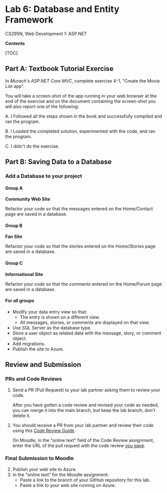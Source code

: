 # Lab 6: Database and Entity Framework
 CS295N, Web Development 1: ASP.NET

**Contents**

[TOC]

## Part A: Textbook Tutorial Exercise

In *Murach's ASP.NET Core MVC*, complete exercise 4-1, "Create the Movie List app". 

You will take a screen-shot of the app running in your web browser at the end of the exercise and on the document containing the screen-shot you will also report one of the following:

A. I Followed all the steps shown in the book and successfully compiled and ran the program.

B. I Loaded the completed solution, experimented with the code, and ran the program.

C. I didn't do the exercise.



## Part B: Saving Data to a Database

### Add a Database to your project

#### Group A

**Community Web Site**

Refactor your code so that the messages entered on the Home/Contact page are saved in a database.

#### Group B

**Fan Site**

Refactor your code so that the stories entered on the Home/Stories page are saved in a database.

#### Group C

**Informational Site**

Refactor your code so that the comments entered on the Home/Forum page are saved in a database.



#### For all groups

- Modify your data entry view so that:
  - The entry is shown on a different view.
  -  All messages, stories, or comments are displayed on that view.
- Use SQL Server as the database type.
- Store a user object as related data with the message, story, or comment object.
- Add migrations.
- Publish the site to Azure.



## Review and Submission

### PRs and Code Reviews

1. Send a PR (Pull Request) to your lab partner asking them to review your code. 

   After you have gotten a code review and revised your code as needed, you can merge it into the main branch, but keep the lab branch, don't delete it.

2. You should receive a PR from your lab partner and review their code using this [Code Review Guide](../CodeReviewGuide.html).

   On Moodle, in the "online text" field of the Code Review assignment, enter the URL of the pull request with the code review <u>you gave</u>.

### Final Submission to Moodle

2.  Publish your web site to Azure.
3.  In the "online text" for the Moodle assignment:
    - Paste a link to the branch of your GitHub repository for this lab.
    - Paste a link to your web site running on Azure.